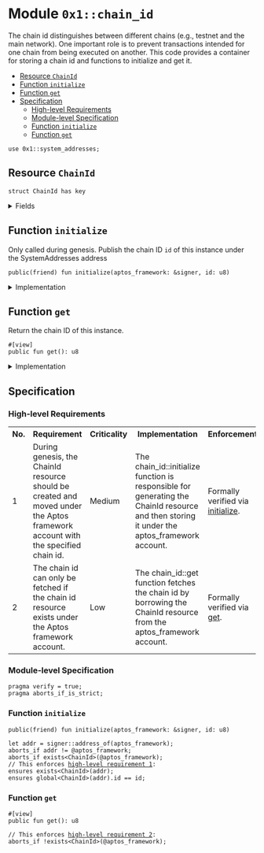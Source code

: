 
<a id="0x1_chain_id"></a>

# Module `0x1::chain_id`

The chain id distinguishes between different chains (e.g., testnet and the main network).
One important role is to prevent transactions intended for one chain from being executed on another.
This code provides a container for storing a chain id and functions to initialize and get it.


-  [Resource `ChainId`](#0x1_chain_id_ChainId)
-  [Function `initialize`](#0x1_chain_id_initialize)
-  [Function `get`](#0x1_chain_id_get)
-  [Specification](#@Specification_0)
    -  [High-level Requirements](#high-level-req)
    -  [Module-level Specification](#module-level-spec)
    -  [Function `initialize`](#@Specification_0_initialize)
    -  [Function `get`](#@Specification_0_get)


<pre><code>use 0x1::system_addresses;
</code></pre>



<a id="0x1_chain_id_ChainId"></a>

## Resource `ChainId`



<pre><code>struct ChainId has key
</code></pre>



<details>
<summary>Fields</summary>


<dl>
<dt>
<code>id: u8</code>
</dt>
<dd>

</dd>
</dl>


</details>

<a id="0x1_chain_id_initialize"></a>

## Function `initialize`

Only called during genesis.
Publish the chain ID <code>id</code> of this instance under the SystemAddresses address


<pre><code>public(friend) fun initialize(aptos_framework: &amp;signer, id: u8)
</code></pre>



<details>
<summary>Implementation</summary>


<pre><code>public(friend) fun initialize(aptos_framework: &amp;signer, id: u8) &#123;
    system_addresses::assert_aptos_framework(aptos_framework);
    move_to(aptos_framework, ChainId &#123; id &#125;)
&#125;
</code></pre>



</details>

<a id="0x1_chain_id_get"></a>

## Function `get`

Return the chain ID of this instance.


<pre><code>&#35;[view]
public fun get(): u8
</code></pre>



<details>
<summary>Implementation</summary>


<pre><code>public fun get(): u8 acquires ChainId &#123;
    borrow_global&lt;ChainId&gt;(@aptos_framework).id
&#125;
</code></pre>



</details>

<a id="@Specification_0"></a>

## Specification




<a id="high-level-req"></a>

### High-level Requirements

<table>
<tr>
<th>No.</th><th>Requirement</th><th>Criticality</th><th>Implementation</th><th>Enforcement</th>
</tr>

<tr>
<td>1</td>
<td>During genesis, the ChainId resource should be created and moved under the Aptos framework account with the specified chain id.</td>
<td>Medium</td>
<td>The chain_id::initialize function is responsible for generating the ChainId resource and then storing it under the aptos_framework account.</td>
<td>Formally verified via <a href="#high-level-req-1">initialize</a>.</td>
</tr>

<tr>
<td>2</td>
<td>The chain id can only be fetched if the chain id resource exists under the Aptos framework account.</td>
<td>Low</td>
<td>The chain_id::get function fetches the chain id by borrowing the ChainId resource from the aptos_framework account.</td>
<td>Formally verified via <a href="#high-level-req-2">get</a>.</td>
</tr>

</table>




<a id="module-level-spec"></a>

### Module-level Specification


<pre><code>pragma verify &#61; true;
pragma aborts_if_is_strict;
</code></pre>



<a id="@Specification_0_initialize"></a>

### Function `initialize`


<pre><code>public(friend) fun initialize(aptos_framework: &amp;signer, id: u8)
</code></pre>




<pre><code>let addr &#61; signer::address_of(aptos_framework);
aborts_if addr !&#61; @aptos_framework;
aborts_if exists&lt;ChainId&gt;(@aptos_framework);
// This enforces <a id="high-level-req-1" href="#high-level-req">high-level requirement 1</a>:
ensures exists&lt;ChainId&gt;(addr);
ensures global&lt;ChainId&gt;(addr).id &#61;&#61; id;
</code></pre>



<a id="@Specification_0_get"></a>

### Function `get`


<pre><code>&#35;[view]
public fun get(): u8
</code></pre>




<pre><code>// This enforces <a id="high-level-req-2" href="#high-level-req">high-level requirement 2</a>:
aborts_if !exists&lt;ChainId&gt;(@aptos_framework);
</code></pre>


[move-book]: https://aptos.dev/move/book/SUMMARY
